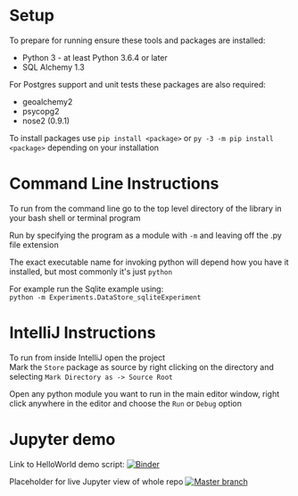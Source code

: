 # Setup

To prepare for running ensure these tools and packages are installed:
* Python 3 - at least Python 3.6.4 or later
* SQL Alchemy 1.3

For Postgres support and unit tests these packages are also required:
* geoalchemy2
* psycopg2
* nose2 (0.9.1)

To install packages use `pip install <package>` or `py -3 -m pip install <package>` depending on your installation

# Command Line Instructions

To run from the command line go to the top level directory of the library in your bash shell or terminal program

Run by specifying the program as a module with `-m` and leaving off the .py file extension

The exact executable name for invoking python will depend how you have it installed, but most commonly it's just `python`
  
For example run the Sqlite example using:  
```python -m Experiments.DataStore_sqliteExperiment```

# IntelliJ Instructions

To run from inside IntelliJ open the project  
Mark the `Store` package as source by right clicking on the directory and selecting `Mark Directory as -> Source Root`

Open any python module you want to run in the main editor window, right click anywhere in the editor and choose the `Run` or `Debug` option

# Jupyter demo

Link to HelloWorld demo script: [![Binder](https://mybinder.org/badge_logo.svg)](https://mybinder.org/v2/gh/debrief/python-import-library/master?filepath=jupyter%2FHelloWorld.ipynb)


Placeholder for live Jupyter view of whole repo
[![Master branch](https://mybinder.org/badge_logo.svg)](https://mybinder.org/v2/gh/debrief/python-import-library/master)
